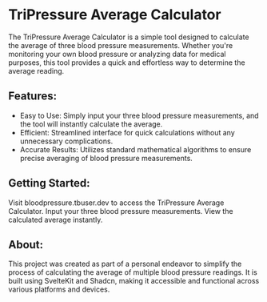 # TriPressure Average Calculator
The TriPressure Average Calculator is a simple tool designed to calculate the average of three blood pressure measurements. Whether you're monitoring your own blood pressure or analyzing data for medical purposes, this tool provides a quick and effortless way to determine the average reading.

## Features:
- Easy to Use: Simply input your three blood pressure measurements, and the tool will instantly calculate the average.
- Efficient: Streamlined interface for quick calculations without any unnecessary complications.
- Accurate Results: Utilizes standard mathematical algorithms to ensure precise averaging of blood pressure measurements.

## Getting Started:
Visit bloodpressure.tbuser.dev to access the TriPressure Average Calculator.
Input your three blood pressure measurements.
View the calculated average instantly.

## About:
This project was created as part of a personal endeavor to simplify the process of calculating the average of multiple blood pressure readings. It is built using SvelteKit and Shadcn, making it accessible and functional across various platforms and devices.